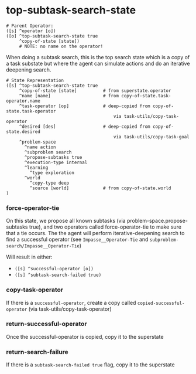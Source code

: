 # top-subtask-search-state

```
# Parent Operator:
([s] ^operator [o])
([o] ^top-subtask-search-state true
     ^copy-of-state [state])
     # NOTE: no name on the operator!
```

When doing a subtask search, this is the top search state which is a copy of 
a task substate but where the agent can simulate actions and do an iterative deepening search. 

```
# State Representation
([s] ^top-subtask-search-state true
     ^copy-of-state [state]          # from superstate.operator
     ^name [name]                    # from copy-of-state.task-operator.name
     ^task-operator [op]             # deep-copied from copy-of-state.task-operator 
                                         via task-utils/copy-task-operator
     ^desired [des]                  # deep-copied from copy-of-state.desired 
                                         via task-utils/copy-task-goal
     ^problem-space
       ^name action
       ^subproblem search
       ^propose-subtasks true
       ^execution-type internal
       ^learning
         ^type exploration
       ^world
         ^copy-type deep
         ^source [world]             # from copy-of-state.world
)
```

### force-operator-tie

On this state, we propose all known subtasks (via problem-space.propose-subtasks true), 
and two operators called force-operator-tie to make sure that a tie occurs. 
The the agent will perform iterative-deepening search to find a successful operator
(see `Impasse__Operator-Tie` and `subproblem-search/Impasse__Operator-Tie`)

Will result in either:
* `([s] ^successful-operator [o])`
* `([s] ^subtask-search-failed true)`


### copy-task-operator

If there is a `successful-operator`, create a copy called `copied-successful-operator` (via task-utils/copy-task-operator)

### return-successful-operator

Once the successful-operator is copied, copy it to the superstate

### return-search-failure

If there is a `subtask-search-failed true` flag, copy it to the superstate
